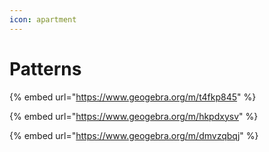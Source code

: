 ```yaml
---
icon: apartment
---
```


# Patterns

{% embed url="https://www.geogebra.org/m/t4fkp845" %}

{% embed url="https://www.geogebra.org/m/hkpdxysv" %}

{% embed url="https://www.geogebra.org/m/dmvzqbqj" %}
